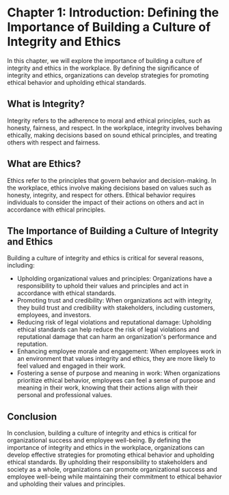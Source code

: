 Chapter 1: Introduction: Defining the Importance of Building a Culture of Integrity and Ethics
==============================================================================================

In this chapter, we will explore the importance of building a culture of integrity and ethics in the workplace. By defining the significance of integrity and ethics, organizations can develop strategies for promoting ethical behavior and upholding ethical standards.

What is Integrity?
------------------

Integrity refers to the adherence to moral and ethical principles, such as honesty, fairness, and respect. In the workplace, integrity involves behaving ethically, making decisions based on sound ethical principles, and treating others with respect and fairness.

What are Ethics?
----------------

Ethics refer to the principles that govern behavior and decision-making. In the workplace, ethics involve making decisions based on values such as honesty, integrity, and respect for others. Ethical behavior requires individuals to consider the impact of their actions on others and act in accordance with ethical principles.

The Importance of Building a Culture of Integrity and Ethics
------------------------------------------------------------

Building a culture of integrity and ethics is critical for several reasons, including:

* Upholding organizational values and principles: Organizations have a responsibility to uphold their values and principles and act in accordance with ethical standards.
* Promoting trust and credibility: When organizations act with integrity, they build trust and credibility with stakeholders, including customers, employees, and investors.
* Reducing risk of legal violations and reputational damage: Upholding ethical standards can help reduce the risk of legal violations and reputational damage that can harm an organization's performance and reputation.
* Enhancing employee morale and engagement: When employees work in an environment that values integrity and ethics, they are more likely to feel valued and engaged in their work.
* Fostering a sense of purpose and meaning in work: When organizations prioritize ethical behavior, employees can feel a sense of purpose and meaning in their work, knowing that their actions align with their personal and professional values.

Conclusion
----------

In conclusion, building a culture of integrity and ethics is critical for organizational success and employee well-being. By defining the importance of integrity and ethics in the workplace, organizations can develop effective strategies for promoting ethical behavior and upholding ethical standards. By upholding their responsibility to stakeholders and society as a whole, organizations can promote organizational success and employee well-being while maintaining their commitment to ethical behavior and upholding their values and principles.
